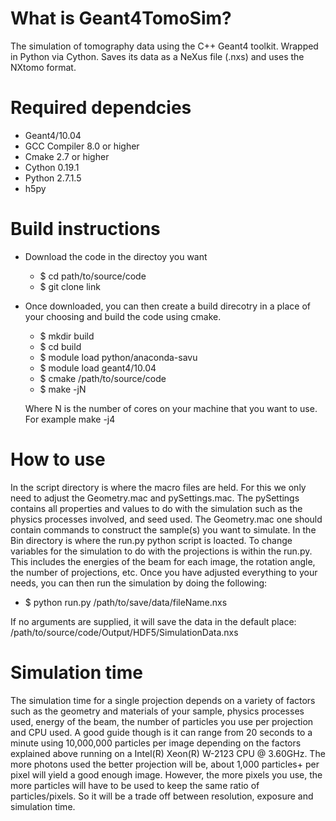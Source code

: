 # What is Geant4TomoSim?
The simulation of tomography data using the C++ Geant4 toolkit. Wrapped in Python via Cython. Saves its data as a NeXus file (.nxs) and uses the NXtomo format. 

# Required dependcies
- Geant4/10.04
- GCC Compiler 8.0 or higher
- Cmake 2.7 or higher
- Cython 0.19.1
- Python 2.7.1.5
- h5py

# Build instructions
- Download the code in the directoy you want
  - $ cd path/to/source/code
  - $ git clone link
  
- Once downloaded, you can then create a build direcotry in a place of your choosing and build the code using cmake.
  - $ mkdir build
  - $ cd build
  - $ module load python/anaconda-savu 
  - $ module load geant4/10.04
  - $ cmake /path/to/source/code
  - $ make -jN
  
  Where N is the number of cores on your machine that you want to use. For example make -j4
  
# How to use
In the script directory is where the macro files are held. For this we only need to adjust the Geometry.mac and pySettings.mac. The pySettings contains all properties and values to do with the simulation such as the physics processes involved, and seed used. The Geometry.mac one should contain commands to construct the sample(s) you want to simulate.
In the Bin directory is where the run.py python script is loacted. To change variables for the simulation to do with the projections is within the run.py. This includes the energies of the beam for each image, the rotation angle, the number of projections, etc. Once you have adjusted everything to your needs, you can then run the simulation by doing the following:

  - $ python run.py /path/to/save/data/fileName.nxs
 
If no arguments are supplied, it will save the data in the default place: /path/to/source/code/Output/HDF5/SimulationData.nxs
 
# Simulation time
The simulation time for a single projection depends on a variety of factors such as the geometry and materials of your sample, physics processes used, energy of the beam, the number of particles you use per projection and CPU used. A good guide though is it can range from 20 seconds to a minute using 10,000,000 particles per image depending on the factors explained above running on a Intel(R) Xeon(R) W-2123 CPU @ 3.60GHz. The more photons used the better projection will be, about 1,000 particles+ per pixel will yield a good enough image. However, the more pixels you use, the more particles will have to be used to keep the same ratio of particles/pixels. So it will be a trade off between resolution, exposure and simulation time.   


